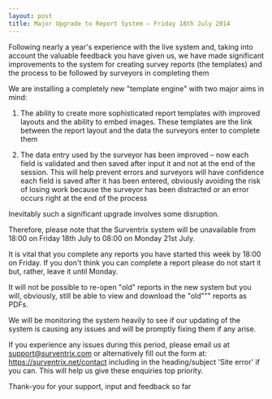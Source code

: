 ```yaml
---
layout: post
title: Major Upgrade to Report System – Friday 18th July 2014
---
```


Following nearly a year's experience with the live system and, taking into account the valuable feedback you have given us, we have made significant improvements to the system for creating survey reports (the templates) and the process to be followed by surveyors in completing them

We are installing a completely new "template engine" with two major aims in mind:

1. The ability to create more sophisticated report templates with improved layouts and the ability to embed images. These templates are the link between the report layout and the data the surveyors enter to complete them

2. The data entry used by the surveyor has been improved – now each field is validated and then saved after input it and not at the end of the session. This will help prevent errors and surveyors will have confidence each field is saved after it has been entered, obviously avoiding the risk of losing work because the surveyor has been distracted or an error occurs right at the end of the process


Inevitably such a significant upgrade involves some disruption.

Therefore, please note that the Surventrix system will be unavailable from 18:00 on Friday 18th July to 08:00 on Monday 21st July.

It is vital that you complete any reports you have started this week by 18:00 on Friday. If you don't think you can complete a report please do not start it but, rather, leave it until Monday.

It will not be possible to re-open "old" reports in the new system but you will, obviously, still be able to view and download the "old"”" reports as PDFs.

We will be monitoring the system heavily to see if our updating of the system is causing any issues and will be promptly fixing them if any arise.

If you experience any issues during this period, please email us at support@surventrix.com or alternatively fill out the form at: https://surventrix.net/contact including in the heading/subject 'Site error' if you can. This will help us give these enquiries top priority.

Thank-you for your support, input and feedback so far
